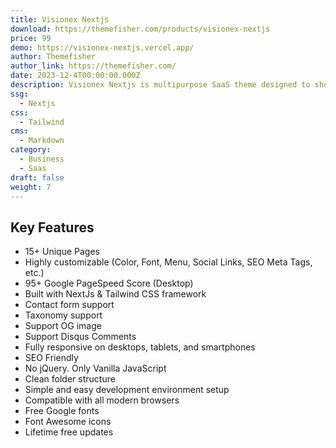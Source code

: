 ```yaml
---
title: Visionex Nextjs
download: https://themefisher.com/products/visionex-nextjs
price: 99
demo: https://visionex-nextjs.vercel.app/
author: Themefisher
author_link: https://themefisher.com/
date: 2023-12-4T00:00:00.000Z
description: Visionex Nextjs is multipurpose SaaS theme designed to showcase any SaaS product or solution.
ssg:
  - Nextjs
css:
  - Tailwind
cms:
  - Markdown
category:
  - Business
  - Saas
draft: false
weight: 7
---
```


## Key Features

- 15+ Unique Pages
- Highly customizable (Color, Font, Menu, Social Links, SEO Meta Tags, etc.)
- 95+ Google PageSpeed Score (Desktop)
- Built with NextJs & Tailwind CSS framework
- Contact form support
- Taxonomy support
- Support OG image
- Support Disqus Comments
- Fully responsive on desktops, tablets, and smartphones
- SEO Friendly
- No jQuery. Only Vanilla JavaScript
- Clean folder structure
- Simple and easy development environment setup
- Compatible with all modern browsers
- Free Google fonts
- Font Awesome icons
- Lifetime free updates
